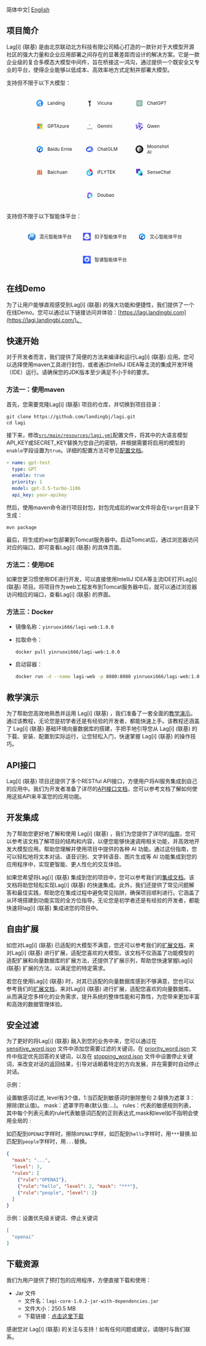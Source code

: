 简体中文| [English](README.md)

## **项目简介**

Lag[i] (联基) 是由北京联动北方科技有限公司精心打造的一款针对于大模型开源社区的强大力量和企业应用部署之间存在的显著差距而设计的解决方案。它是一款企业级的复合多模态大模型中间件，旨在桥接这一鸿沟，通过提供一个既安全又专业的平台，使得企业能够以低成本、高效率地方式定制并部署大模型。

支持但不限于以下大模型：

<div align="center" style="display: flex; flex-wrap: wrap; justify-content: center; align-items: center;">
    <div style="display: flex; align-items: center; margin: 10px;">
        <img src="docs/images/logo/model/img_1.png" width="20" style="margin: 10px;" height="20">
        <span style="font-size: 12px;width: 70px;text-align: left;">Landing</span>
    </div>
    <div style="display: flex; align-items: center; margin: 10px;">
        <img src="docs/images/logo/model/img_2.jpeg" width="20" style="margin: 10px;" height="20">
        <span style="font-size: 12px;width: 70px;text-align: left;">Vicuna</span>
    </div>
    <div style="display: flex; align-items: center; margin: 10px;">
        <img src="docs/images/logo/model/img_4.jpeg" width="20" style="margin: 10px;" height="20">
        <span style="font-size: 12px;width: 70px;text-align: left;">ChatGPT</span>
    </div>
    <div style="display: flex; align-items: center; margin: 10px;">
        <img src="docs/images/logo/model/img_3.jpeg" width="20" style="margin: 10px;" height="20">
        <span style="font-size: 12px;width: 70px;text-align: left;">GPTAzure</span>
    </div>
    <div style="display: flex; align-items: center; margin: 10px;">
        <img src="docs/images/logo/model/img_12.webp" width="20" style="margin: 10px;" height="20">
        <span style="font-size: 12px;width: 70px;text-align: left;">Gemini</span>
    </div>
    <div style="display: flex; align-items: center; margin: 10px;">
        <img src="docs/images/logo/model/img_5.png" width="20" style="margin: 10px;" height="20">
        <span style="font-size: 12px;width: 70px; text-align: left;">Qwen</span>
    </div>
    <div style="display: flex; align-items: center; margin: 10px;">
        <img src="docs/images/logo/model/img_6.png" width="20" style="margin: 10px;" height="20">
        <span style="font-size: 12px;width: 70px;text-align: left;">Baidu Ernie</span>
    </div>
    <div style="display: flex; align-items: center; margin: 10px;">
        <img src="docs/images/logo/model/img_7.jpg" width="20" style="margin: 10px;" height="20">
        <span style="font-size: 12px;width: 70px;text-align: left;">ChatGLM</span>
    </div>
    <div style="display: flex; align-items: center; margin: 10px;">
        <img src="docs/images/logo/model/img_8.png" width="20" style="margin: 10px;" height="20">
        <span style="font-size: 12px;width: 70px;text-align: left;">Moonshot AI</span>
    </div>
    <div style="display: flex; align-items: center; margin: 10px;">
        <img src="docs/images/logo/model/img_9.jpeg" width="20" style="margin: 10px;" height="20">
        <span style="font-size: 12px;width: 70px;text-align: left;">Baichuan</span>
    </div>
    <div style="display: flex; align-items: center; margin: 10px;">
        <img src="docs/images/logo/model/img_10.jpeg"width="20" style="margin: 10px;" height="20">
        <span style="font-size: 12px;width: 70px;text-align: left;">iFLYTEK</span>
    </div>
    <div style="display: flex; align-items: center; margin: 10px;">
        <img src="docs/images/logo/model/img_11.png" width="20" style="margin: 10px;" height="20">
        <span style="font-size: 12px;width: 70px;text-align: left;">SenseChat</span>
    </div>
    <div style="display: flex; align-items: center; margin: 10px;">
        <img src="docs/images/logo/model/img_13.png" width="20" style="margin: 10px;" height="20">
        <span style="font-size: 12px;width: 70px;text-align: left;">Doubao</span>
    </div>
</div>

支持但不限于以下智能体平台：

<div align="center" style="display: flex; flex-wrap: wrap; justify-content: center; align-items: center;">
    <div style="display: flex; align-items: center; margin: 10px;">
        <img src="docs/images/logo/img_4.jpeg" alt="Model 2" width="20" style="margin: 10px;" height="20">
        <span style="font-size: 12px;" >混元智能体平台</span>
    </div>
    <div style="display: flex; align-items: center; margin: 10px;">
        <img src="docs/images/logo/img_1.png" alt="Platform 2" width="20" style="margin: 10px;" height="20">
        <span style="font-size: 12px;">扣子智能体平台</span>
    </div>
    <div style="display: flex; align-items: center; margin: 10px;">
        <img src="docs/images/logo/img_2.png" alt="Framework 1" width="20" style="margin: 10px;" height="20">
        <span style="font-size: 12px;">文心智能体平台</span>
    </div>
    <div style="display: flex; align-items: center; margin: 10px;">
        <img src="docs/images/logo/img_3.png" alt="Framework 2" width="20" style="margin: 10px;" height="20">
        <span style="font-size: 12px;">智谱智能体平台</span>
    </div>
</div>

## 在线Demo

为了让用户能够直观感受到Lag[i] (联基) 的强大功能和便捷性，我们提供了一个在线Demo。您可以通过以下链接访问并体验：[https://lagi.landingbj.com](https://lagi.landingbj.com/)。

## 快速开始

对于开发者而言，我们提供了简便的方法来编译和运行Lag[i] (联基) 应用。您可以选择使用maven工具进行封包，或者通过IntelliJ IDEA等主流的集成开发环境（IDE）运行。请确保您的JDK版本至少满足不小于8的要求。

### 方法一：使用maven

首先，您需要克隆Lag[i] (联基) 项目的仓库，并切换到项目目录：

```shell
git clone https://github.com/landingbj/lagi.git
cd lagi
```

接下来，修改[`src/main/resources/lagi.yml`](lagi-web/src/main/resources/lagi.yml)配置文件，将其中的大语言模型API_KEY或SECRET_KEY替换为您自己的密钥，并根据需要将启用的模型的`enable`字段设置为`true`。详细的配置方法可参见[配置文档](docs/config_zh.md)。

```yaml
- name: gpt-test
  type: GPT
  enable: true
  priority: 1
  model: gpt-3.5-turbo-1106
  api_key: your-apikey
```

然后，使用maven命令进行项目封包，封包完成后的war文件将会在`target`目录下生成：

```shell
mvn package
```

最后，将生成的war包部署到Tomcat服务器中。启动Tomcat后，通过浏览器访问对应的端口，即可查看Lag[i] (联基) 的具体页面。

### 方法二：使用IDE

如果您更习惯使用IDE进行开发，可以直接使用IntelliJ IDEA等主流IDE打开Lag[i] (联基) 项目。将项目作为web工程发布到Tomcat服务器中后，就可以通过浏览器访问相应的端口，查看Lag[i] (联基) 的界面。

### 方法三：Docker 

- 镜像名称：`yinruoxi666/lagi-web:1.0.0`

- 拉取命令：

  ```bash
  docker pull yinruoxi666/lagi-web:1.0.0
  ```

- 启动容器：

  ```bash
  docker run -d --name lagi-web -p 8080:8080 yinruoxi666/lagi-web:1.0.0
  ```

## 教学演示

为了帮助您高效地熟悉并运用 Lag[i] (联基) ，我们准备了一套全面的[教学演示](docs/tutor_zh.md)。通过该教程，无论您是初学者还是有经验的开发者，都能快速上手。该教程还涵盖了 Lag[i] (联基) 基础环境向量数据库的搭建，手把手地引导您从 Lag[i] (联基) 的下载、安装、配置到实际运行，让您轻松入门，快速掌握 Lag[i] (联基) 的操作技巧。

## API接口

Lag[i] (联基) 项目还提供了多个RESTful API接口，方便用户将AI服务集成到自己的应用中。我们为开发者准备了详尽的[API接口文档](docs/API_zh.md)，您可以参考文档了解如何使用这些API来丰富您的应用功能。

## 开发集成

为了帮助您更好地了解和使用 Lag[i] (联基) ，我们为您提供了详尽的[指南](docs/guide_zh.md)，您可以参考该文档了解项目的结构和内容，以便您能够快速调用相关功能，并高效地开发大模型应用。帮助您理解并使用项目中提供的各种 AI 功能。通过这份指南，您可以轻松地将文本对话、语音识别、文字转语音、图片生成等 AI 功能集成到您的应用程序中，实现更智能、更人性化的交互体验。

如果您希望将Lag[i] (联基) 集成到您的项目中，您可以参考我们的[集成文档](docs/guide_zh.md#快速集成进您的项目)。该文档将助您轻松实现Lag[i] (联基) 的快速集成。此外，我们还提供了常见问题解答和最佳实践，帮助您在集成过程中避免常见陷阱，确保项目顺利进行。它涵盖了从环境搭建到功能实现的全方位指导。无论您是初学者还是有经验的开发者，都能快速将lag[i] (联基) 集成进您的项目中。

## 自由扩展 

如您对Lag[i] (联基) 已适配的大模型不满意，您还可以参考我们的[扩展文档](docs/extend_zh.md)，来对Lag[i] (联基) 进行扩展，适配您喜欢的大模型。该文档不仅涵盖了功能模型的适配扩展和向量数据库的扩展方法，还提供了扩展示列，帮助您快速掌握Lag[i] (联基) 扩展的方法，以满足您的特定需求。

若您在使用Lag[i] (联基) 时，对其已适配的向量数据库感到不够满意，您也可以参考我们的[扩展文档](docs/extend_cn.md#数据库扩展)，来对Lag[i] (联基) 进行扩展，适配您喜欢的向量数据库。从而满足您多样化的业务需求，提升系统的整体性能和可靠性，为您带来更加丰富和高效的数据管理体验。

## 安全过滤

为了更好的将Lag[i] (联基) 融入到您的业务中来，您可以通过在 [sensitive_word.json](lagi-web/src/main/resources/sensitive_word.json) 文件中添加您需要过滤的关键词，在 [priority_word.json](lagi-web/src/main/resources/priority_word.json) 文件中指定优先回答的关键词，以及在 [stopping_word.json](lagi-web/src/main/resources/stopping_word.json) 文件中设置停止关键词，来改变对话的返回结果，引导对话朝着特定的方向发展，并在需要时自动停止对话。

示例：

设置敏感词过滤, level有3个值，1:当匹配到敏感词时删除整句 2:替换为遮罩 3：擦除(默认值)。 mask：遮罩字符串(默认值:...)。 rules：代表的敏感规则列表， 其中每个列表元素的rule代表敏感词匹配的正则表达式,mask和level如不指明会使用全局的 :   

如匹配到`OPENAI`字样时，擦除`OPENAI`字样，如匹配到`hello`字样时，用`***`替换.如匹配到`people`字样时，用`...`替换。

```json
{
  "mask": "...",
  "level": 3,
  "rules": [
    {"rule":"OPENAI"},
    {"rule":"hello", "level": 2, "mask": "***"},
    {"rule":"people", "level": 2}
  ]
}
```

示例：设置优先级关键词、停止关键词

```json
[
  "openai"
]
```

## 下载资源

我们为用户提供了预打包的应用程序，方便直接下载和使用：

- Jar 文件
  - 文件名：`lagi-core-1.0.2-jar-with-dependencies.jar`
  - 文件大小：250.5 MB
  - 下载链接：[点击这里下载](https://downloads.saasai.top/lagi/lagi-core-1.0.2-jar-with-dependencies.jar)



感谢您对 Lag[i] (联基) 的关注与支持！如有任何问题或建议，请随时与我们联系。